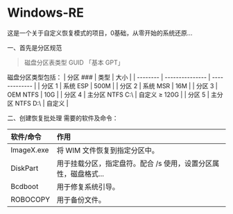 # Windows-RE
这是一个关于自定义恢复模式的项目，0基础，从零开始的系统还原...

一、首先是分区规范

>磁盘分区表类型 GUID 「基本 GPT」

磁盘分区类型包括：
| 分区 ### | 类型            | 大小          |
| -------- | --------------- | ------------- |
| 分区 1   | 系统 ESP        | 500M          |
| 分区 2   | 系统 MSR        | 16M           |
| 分区 3   | OEM NTFS        | 10G           |
| 分区 4   | 主分区 NTFS C:\ | 自定义 ≥ 120G |
| 分区 5   | 主分区 NTFS D:\ | 自定义        |

二、创建恢复批处理
需要的软件及命令：

| 软件/命令  | 作用                                           |
| :--------- | :------------------------------------------- |
| ImageX.exe | 将 WIM 文件恢复到指定分区中。                    |
| DiskPart   | 用于挂载分区，指定盘符。配合 /s 使用，设置分区属性，磁盘格式...      |
| Bcdboot    | 用于修复系统引导。                              |
| ROBOCOPY   | 用于备份文件。                                 |
